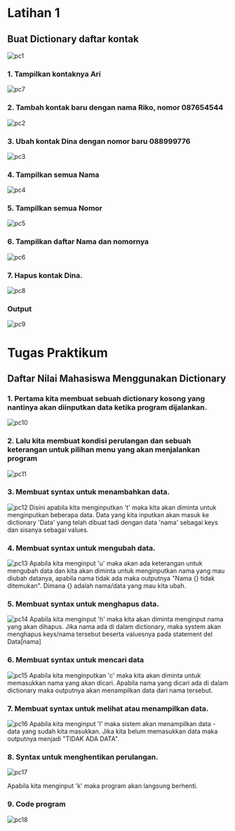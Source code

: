 # Latihan 1
## Buat Dictionary daftar kontak
![pc1](https://user-images.githubusercontent.com/115356128/204159509-3f5792b8-76db-4af0-91bf-79d11d40b7eb.png)

### 1. Tampilkan kontaknya Ari
![pc7](https://user-images.githubusercontent.com/115356128/204159602-1de562e9-5ab2-4b15-97f3-1ac1d6412874.png)
### 2. Tambah kontak baru dengan nama Riko, nomor 087654544
![pc2](https://user-images.githubusercontent.com/115356128/204159620-7d4becd5-b86c-4d83-a68c-1d5f4a26a6d9.png)
### 3. Ubah kontak Dina dengan nomor baru 088999776
![pc3](https://user-images.githubusercontent.com/115356128/204159630-4042fe01-8d3c-495b-a530-2dae5e754125.png)
### 4. Tampilkan semua Nama
![pc4](https://user-images.githubusercontent.com/115356128/204159662-186ce938-1484-456b-95b0-ae47ddcbc15f.png)
### 5. Tampilkan semua Nomor
![pc5](https://user-images.githubusercontent.com/115356128/204159688-bbc4c6de-05ea-4681-a02d-ea494292712c.png)
### 6. Tampilkan daftar Nama dan nomornya
![pc6](https://user-images.githubusercontent.com/115356128/204159704-eda0790a-f656-4f5e-b8cc-5bbc9bfb6f5a.png)
### 7. Hapus kontak Dina.
![pc8](https://user-images.githubusercontent.com/115356128/204159724-7790e5dd-4221-4bf7-91c2-4d347e6c2581.png)
### Output
![pc9](https://user-images.githubusercontent.com/115356128/204159853-24b6c092-ab6f-47d8-a534-d6a8635fd1ce.png)


# Tugas Praktikum
## Daftar Nilai Mahasiswa Menggunakan Dictionary
### 1. Pertama kita membuat sebuah dictionary kosong yang nantinya akan diinputkan data ketika program dijalankan.
![pc10](https://user-images.githubusercontent.com/115356128/204160603-125c4b4b-7637-4c07-b15a-786380835606.png)
### 2. Lalu kita membuat kondisi perulangan dan sebuah keterangan untuk pilihan menu yang akan menjalankan program
![pc11](https://user-images.githubusercontent.com/115356128/204160647-1e341bd9-a16b-4e46-919a-b7492e77289e.png)

### 3. Membuat syntax untuk menambahkan data.
![pc12](https://user-images.githubusercontent.com/115356128/204160687-ee9d2e3b-683c-4381-8042-240c8c50a6bb.png)
Disini apabila kita menginputkan 't' maka kita akan diminta untuk menginputkan beberapa data. Data yang kita inputkan akan masuk ke dictionary 'Data' yang telah dibuat tadi dengan data 'nama' sebagai keys dan sisanya sebagai values.

### 4. Membuat syntax untuk mengubah data.
![pc13](https://user-images.githubusercontent.com/115356128/204160774-af36d599-99ff-45ad-bf42-76576084f258.png)
Apabila kita menginput 'u' maka akan ada keterangan untuk mengubah data dan kita akan diminta untuk menginputkan nama yang mau diubah datanya, apabila nama tidak ada maka outputnya "Nama {} tidak ditemukan". Dimana {} adalah nama/data yang mau kita ubah.

### 5. Membuat syntax untuk menghapus data.
![pc14](https://user-images.githubusercontent.com/115356128/204160860-aa305906-6f1a-46bc-8554-5ee6a2b265fb.png)
Apabila kita menginput 'h' maka kita akan diminta menginput nama yang akan dihapus. Jika nama ada di dalam dictionary, maka system akan menghapus keys/nama tersebut beserta valuesnya pada statement del Data[nama]

### 6. Membuat syntax untuk mencari data
![pc15](https://user-images.githubusercontent.com/115356128/204160927-4b8db567-d1ed-4e7c-94b2-cda08bcd2a7a.png)
Apabila kita menginputkan 'c' maka kita akan diminta untuk memasukkan nama yang akan dicari. Apabila nama yang dicari ada di dalam dictionary maka outputnya akan menampilkan data dari nama tersebut.

### 7. Membuat syntax untuk melihat atau menampilkan data.
![pc16](https://user-images.githubusercontent.com/115356128/204160981-4f6fa7d5-e3c2-47c4-99ea-7e2aa29bcb83.png)
Apabila kita menginput 'l' maka sistem akan menampilkan data - data yang sudah kita masukkan. Jika kita belum memasukkan data maka outputnya menjadi "TIDAK ADA DATA". 

### 8. Syntax untuk menghentikan perulangan.
![pc17](https://user-images.githubusercontent.com/115356128/204161026-fe48006d-afe7-434e-95fe-cd4dae2b39f3.png)

Apabila kita menginput 'k' maka program akan langsung berhenti.

### 9. Code program
![pc18](https://user-images.githubusercontent.com/115356128/204161061-acc74a84-5d1f-4741-a87b-7b3ba8ddf808.png)



